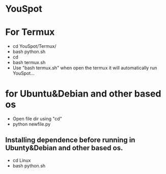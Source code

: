 # YouSpot
# For Termux
* cd YouSpot/Termux/
* bash python.sh
* cd
* bash termux.sh
* Use "bash termux.sh" when open the termux it will automatically run YouSpot...
# for Ubuntu&Debian and other based os
* Open file dir using "cd" 
* python newfile.py
## Installing dependence before running in Ubunty&Debian and other based os.
* cd Linux
* bash python.sh
